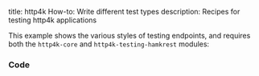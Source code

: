 title: http4k How-to: Write different test types
description: Recipes for testing http4k applications

This example shows the various styles of testing endpoints, and requires both the `http4k-core` and `http4k-testing-hamkrest` modules:

### Code [<img class="octocat"/>](https://github.com/http4k/http4k/blob/master/src/docs/guide/howto/different_test_types/example.kt)

<script src="https://gist-it.appspot.com/https://github.com/http4k/http4k/blob/master/src/docs/guide/howto/write_different_test_types/example.kt"></script>
